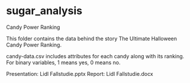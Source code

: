 # sugar_analysis
Candy Power Ranking

This folder contains the data behind the story The Ultimate Halloween Candy Power Ranking.

candy-data.csv includes attributes for each candy along with its ranking. For binary variables, 1 means yes, 0 means no.

Presentation: Lidl Fallstudie.pptx
Report: Lidl Fallstudie.docx
